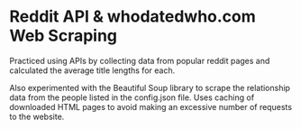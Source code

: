 # Reddit API & whodatedwho.com Web Scraping

Practiced using APIs by collecting data from popular reddit pages and calculated the average title lengths for each. 

Also experimented with the Beautiful Soup library to scrape the relationship data from the people listed in the config.json file. Uses caching of downloaded HTML pages to avoid making an excessive number of requests to the website. 